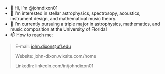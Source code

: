 - 👋 Hi, I’m @johndixon01
- 👀 I’m interested in stellar astrophysics, spectrosopy, acoustics, instrument design, and mathematical music theory.
- 🌱 I’m currently pursuing a triple major in astrophysics, mathematics, and music composition at the University of Florida!
- 📫 How to reach me:
> E-mail:    john.dixon@ufl.edu
>
> Website:   john-dixon.wixsite.com/home
>
> LinkedIn:  linkedin.com/in/johndixon01      

<!---
johndixon01/johndixon01 is a ✨ special ✨ repository because its `README.md` (this file) appears on your GitHub profile.
You can click the Preview link to take a look at your changes.
--->
